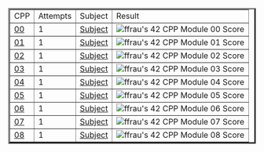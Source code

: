 <table border=3 align="center">
	<tr>
		<td>
			CPP
		</td>
		<td>
			Attempts
		</td>
		<td>
			Subject
		</td>
		<td>
			Result
		</td>
	</tr>
	<tr>
		<td>
			<a href="https://github.com/FranFrau/CPP/tree/master/CPP00">00</a>
		</td>
		<td>
			1
		</td>
		<td>
			<a href="https://github.com/FranFrau/CPP/blob/master/Subjects/CPP00.pdf">Subject</a>
		</td>
		<td>
			<img src="https://badge42.vercel.app/api/v2/cl3fwxmuu002509l4a9fnzm1a/project/2601799" alt="ffrau's 42 CPP Module 00 Score" />
		</td>
	</tr>
	<tr>
		<td>
			<a href="https://github.com/FranFrau/CPP/tree/master/CPP01">01</a>
		</td>
		<td>
			1
		</td>
		<td>
			<a href="https://github.com/FranFrau/CPP/blob/master/Subjects/CPP01.pdf">Subject</a>
		</td>
		<td>
			<img src="https://badge42.vercel.app/api/v2/cl3fwxmuu002509l4a9fnzm1a/project/2602302" alt="ffrau's 42 CPP Module 01 Score" />
		</td>
	</tr>
	<tr>
		<td>
			<a href="https://github.com/FranFrau/CPP/tree/master/CPP02">02</a>
		</td>
		<td>
			1
		</td>
		<td>
			<a href="https://github.com/FranFrau/CPP/blob/master/Subjects/CPP02.pdf">Subject</a>
		</td>
		<td>
			<img src="https://badge42.vercel.app/api/v2/cl3fwxmuu002509l4a9fnzm1a/project/2605087" alt="ffrau's 42 CPP Module 02 Score" />
		</td>
	</tr>
	<tr>
		<td>
			<a href="https://github.com/FranFrau/CPP/tree/master/CPP03">03</a>
		</td>
		<td>
			1
		</td>
		<td>
			<a href="https://github.com/FranFrau/CPP/blob/master/Subjects/CPP03.pdf">Subject</a>
		</td>
		<td>
			<img src="https://badge42.vercel.app/api/v2/cl3fwxmuu002509l4a9fnzm1a/project/2620378" alt="ffrau's 42 CPP Module 03 Score" />
		</td>
	</tr>
	<tr>
		<td>
			<a href="https://github.com/FranFrau/CPP/tree/master/CPP04">04</a>
		</td>
		<td>
			1
		</td>
		<td>
			<a href="https://github.com/FranFrau/CPP/blob/master/Subjects/CPP04.pdf">Subject</a>
		</td>
		<td>
			<img src="https://badge42.vercel.app/api/v2/cl3fwxmuu002509l4a9fnzm1a/project/2624851" alt="ffrau's 42 CPP Module 04 Score" />
		</td>
	</tr>
	<tr>
		<td>
			<a href="https://github.com/FranFrau/CPP/tree/master/CPP05">05</a>
		</td>
		<td>
			1
		</td>
		<td>
			<a href="https://github.com/FranFrau/CPP/blob/master/Subjects/CPP05.pdf">Subject</a>
		</td>
		<td>
			<img src="https://badge42.vercel.app/api/v2/cl3fwxmuu002509l4a9fnzm1a/project/2625659" alt="ffrau's 42 CPP Module 05 Score" />
		</td>
	</tr>
	<tr>
		<td>
			<a href="https://github.com/FranFrau/CPP/tree/master/CPP06">06</a>
		</td>
		<td>
			1
		</td>
		<td>
			<a href="https://github.com/FranFrau/CPP/blob/master/Subjects/CPP06.pdf">Subject</a>
		</td>
		<td>
			<img src="https://badge42.vercel.app/api/v2/cl3fwxmuu002509l4a9fnzm1a/project/2629762" alt="ffrau's 42 CPP Module 06 Score" />
		</td>
	</tr>
	<tr>
		<td>
			<a href="https://github.com/FranFrau/CPP/tree/master/CPP07">07</a>
		</td>
		<td>
			1
		</td>
		<td>
			<a href="https://github.com/FranFrau/CPP/blob/master/Subjects/CPP07.pdf">Subject</a>
		</td>
		<td>
			<img src="https://badge42.vercel.app/api/v2/cl3fwxmuu002509l4a9fnzm1a/project/2636472" alt="ffrau's 42 CPP Module 07 Score" />
		</td>
	</tr>
	<tr>
		<td>
			<a href="https://github.com/FranFrau/CPP/tree/master/CPP08">08</a>
		</td>
		<td>
			1
		</td>
		<td>
			<a href="https://github.com/FranFrau/CPP/blob/master/Subjects/CPP08.pdf">Subject</a>
		</td>
		<td>
			<img src="https://badge42.vercel.app/api/v2/cl3fwxmuu002509l4a9fnzm1a/project/2636636" alt="ffrau's 42 CPP Module 08 Score" />
		</td>
	</tr>
</table>